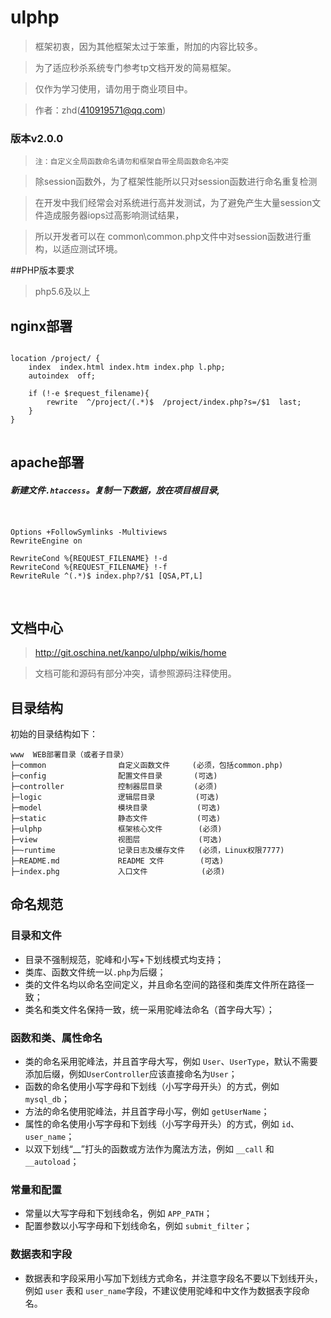 # ulphp
> 框架初衷，因为其他框架太过于笨重，附加的内容比较多。

> 为了适应秒杀系统专门参考tp文档开发的简易框架。

> 仅作为学习使用，请勿用于商业项目中。

> 作者：zhd(410919571@qq.com)

### 版本v2.0.0 

> `注：自定义全局函数命名请勿和框架自带全局函数命名冲突`

> 除session函数外，为了框架性能所以只对session函数进行命名重复检测

> 在开发中我们经常会对系统进行高并发测试，为了避免产生大量session文件造成服务器iops过高影响测试结果，

> 所以开发者可以在 common\common.php文件中对session函数进行重构，以适应测试环境。

##PHP版本要求
> php5.6及以上

## nginx部署

<pre>
<code>
location /project/ {
    index  index.html index.htm index.php l.php;
    autoindex  off;

    if (!-e $request_filename){
        rewrite  ^/project/(.*)$  /project/index.php?s=/$1  last;
    }
}
</code>
</pre>

## apache部署
##### 新建文件`.htaccess`。复制一下数据，放在项目根目录,
<pre>
<code>
<IfModule mod_rewrite.c>
Options +FollowSymlinks -Multiviews
RewriteEngine on

RewriteCond %{REQUEST_FILENAME} !-d
RewriteCond %{REQUEST_FILENAME} !-f
RewriteRule ^(.*)$ index.php?/$1 [QSA,PT,L]
</IfModule>
</code>
</pre>

## 文档中心
> http://git.oschina.net/kanpo/ulphp/wikis/home

> 文档可能和源码有部分冲突，请参照源码注释使用。

## 目录结构

初始的目录结构如下：

~~~
www  WEB部署目录（或者子目录）
├─common                自定义函数文件     (必须，包括common.php)
├─config                配置文件目录       (可选)
├─controller            控制器层目录       (必须)
├─logic                 逻辑层目录         (可选)
├─model                 模块目录           (可选)
├─static                静态文件           (可选)
├─ulphp                 框架核心文件        (必须)
├─view                  视图层             (可选)
├─~runtime              记录日志及缓存文件   (必须，Linux权限7777)
├─README.md             README 文件        (可选)
├─index.phg             入口文件            (必须)
~~~

## 命名规范

### 目录和文件

*   目录不强制规范，驼峰和小写+下划线模式均支持；
*   类库、函数文件统一以`.php`为后缀；
*   类的文件名均以命名空间定义，并且命名空间的路径和类库文件所在路径一致；
*   类名和类文件名保持一致，统一采用驼峰法命名（首字母大写）；

### 函数和类、属性命名
*   类的命名采用驼峰法，并且首字母大写，例如 `User`、`UserType`，默认不需要添加后缀，例如`UserController`应该直接命名为`User`；
*   函数的命名使用小写字母和下划线（小写字母开头）的方式，例如 `mysql_db`；
*   方法的命名使用驼峰法，并且首字母小写，例如 `getUserName`；
*   属性的命名使用小写字母和下划线（小写字母开头）的方式，例如 `id`、`user_name`；
*   以双下划线“__”打头的函数或方法作为魔法方法，例如 `__call` 和 `__autoload`；

### 常量和配置
*   常量以大写字母和下划线命名，例如 `APP_PATH`；
*   配置参数以小写字母和下划线命名，例如 `submit_filter`；

### 数据表和字段
*   数据表和字段采用小写加下划线方式命名，并注意字段名不要以下划线开头，例如 `user` 表和 `user_name`字段，不建议使用驼峰和中文作为数据表字段命名。

